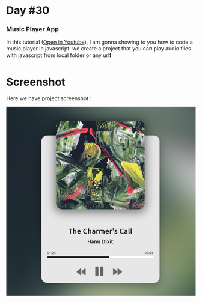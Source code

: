 # Day #30

### Music Player App
In this tutorial ([Open in Youtube](https://youtu.be/KndQpfPkOOY)),  I am gonna showing to you how to code a music player in javascript. we create a project that you can play audio files with javascript from local folder or any url❗️

# Screenshot
Here we have project screenshot :

![screenshot](screenshot.jpg)